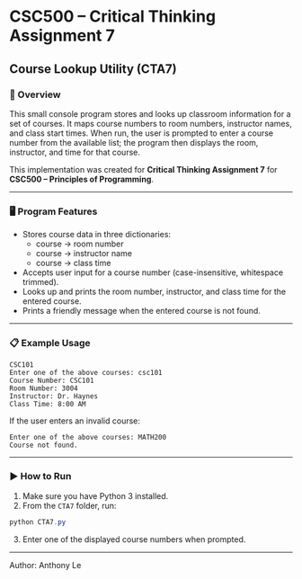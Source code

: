 # CSC500 – Critical Thinking Assignment 7
## Course Lookup Utility (CTA7)

### 📌 Overview
This small console program stores and looks up classroom information for a set of courses. It maps course numbers to room numbers, instructor names, and class start times. When run, the user is prompted to enter a course number from the available list; the program then displays the room, instructor, and time for that course.

This implementation was created for **Critical Thinking Assignment 7** for **CSC500 – Principles of Programming**.

---

### 🖥️ Program Features
- Stores course data in three dictionaries:
  - course -> room number
  - course -> instructor name
  - course -> class time
- Accepts user input for a course number (case-insensitive, whitespace trimmed).
- Looks up and prints the room number, instructor, and class time for the entered course.
- Prints a friendly message when the entered course is not found.

---

### 📋 Example Usage

```
CSC101
Enter one of the above courses: csc101
Course Number: CSC101
Room Number: 3004
Instructor: Dr. Haynes
Class Time: 8:00 AM
```

If the user enters an invalid course:

```
Enter one of the above courses: MATH200
Course not found.
```

---

### ▶️ How to Run
1. Make sure you have Python 3 installed.
2. From the `CTA7` folder, run:

```powershell
python CTA7.py
```

3. Enter one of the displayed course numbers when prompted.

---

Author: Anthony Le
